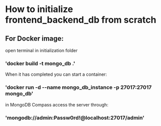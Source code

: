 # How to initialize frontend_backend_db from scratch

## For Docker image:
open terminal in initialization folder

### 'docker build -t mongo_db .'

When it has completed you can start a container:

### 'docker run -d --name mongo_db_instance -p 27017:27017 mongo_db'

in MongoDB Compass access the server through:

### 'mongodb://admin:Passw0rd!@localhost:27017/admin'